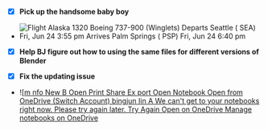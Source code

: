 - [x] **Pick up the handsome baby boy**
 
- ![Flight Alaska 1320 Boeing 737-900 (Winglets) Departs Seattle ( SEA) Fri, Jun 24 3:55 pm Arrives Palm Springs ( PSP) Fri, Jun 24 6:40 pm ](Exported%20image%2020240521171721-0.png)
   

- [x] **Help BJ figure out how to using the same files for different versions of Blender**
 
- [x] **Fix the updating issue**
 
- ![[m nfo New B Open Print Share Ex port Open Notebook Open from OneDrive (Switch Account) bingjun Iin A We can't get to your notebooks right now. Please try again later. Try Again Open on OneDrive Manage notebooks on OneDrive ](Exported%20image%2020240521171721-1.png)